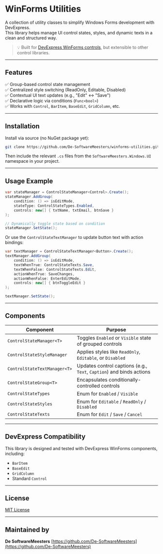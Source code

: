 # WinForms Utilities

A collection of utility classes to simplify Windows Forms development with DevExpress.  
This library helps manage UI control states, styles, and dynamic texts in a clean and structured way.

> 💡 Built for [DevExpress WinForms controls](https://www.devexpress.com/products/net/controls/winforms/), but extensible to other control libraries.

---

## Features

✅ Group-based control state management  
✅ Centralized style switching (ReadOnly, Editable, Disabled)  
✅ Contextual UI text updates (e.g., "Edit" ↔ "Save")  
✅ Declarative logic via conditions (`Func<bool>`)  
✅ Works with `Control`, `BarItem`, `BaseEdit`, `GridColumn`, etc.

---

## Installation

Install via source (no NuGet package yet):

```bash
git clone https://github.com/De-SoftwareMeesters/winforms-utilities.git
````

Then include the relevant `.cs` files from the `SoftwareMeesters.Windows.UI` namespace in your project.

---

## Usage Example

```csharp
var stateManager = ControlStateManager<Control>.Create();
stateManager.AddGroup(
    condition: () => isEditMode,
    stateType: ControlStateTypes.Enabled,
    controls: new[] { txtName, txtEmail, btnSave }
);

// Dynamically toggle state based on condition
stateManager.SetState();
```

Or use the `ControlStateTextManager` to update button text with action bindings:

```csharp
var textManager = ControlStateTextManager<Button>.Create();
textManager.AddGroup(
    condition: () => isEditMode,
    textWhenTrue: ControlStateTexts.Save,
    textWhenFalse: ControlStateTexts.Edit,
    actionWhenTrue: SaveChanges,
    actionWhenFalse: EnterEditMode,
    controls: new[] { btnToggleEdit }
);

textManager.SetState();
```

---

## Components

| Component                    | Purpose                                                              |
| ---------------------------- | -------------------------------------------------------------------- |
| `ControlStateManager<T>`     | Toggles `Enabled` or `Visible` state of grouped controls             |
| `ControlStateStyleManager`   | Applies styles like `ReadOnly`, `Editable`, or `Disabled`            |
| `ControlStateTextManager<T>` | Updates control captions (e.g., `Text`, `Caption`) and binds actions |
| `ControlStateGroup<T>`       | Encapsulates conditionally-controlled controls                       |
| `ControlStateTypes`          | Enum for `Enabled` / `Visible`                                       |
| `ControlStateStyles`         | Enum for `Editable` / `ReadOnly` / `Disabled`                        |
| `ControlStateTexts`          | Enum for `Edit` / `Save` / `Cancel`                                  |

---

## DevExpress Compatibility

This library is designed and tested with DevExpress WinForms components, including:

* `BarItem`
* `BaseEdit`
* `GridColumn`
* Standard `Control`

---

## License

[MIT License](LICENSE)

---

## Maintained by

**De SoftwareMeesters**
[https://github.com/De-SoftwareMeesters](https://github.com/De-SoftwareMeesters)

